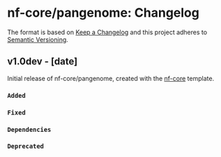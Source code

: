 # nf-core/pangenome: Changelog

The format is based on [Keep a Changelog](https://keepachangelog.com/en/1.0.0/)
and this project adheres to [Semantic Versioning](https://semver.org/spec/v2.0.0.html).

## v1.0dev - [date]

Initial release of nf-core/pangenome, created with the [nf-core](https://nf-co.re/) template.

### `Added`

### `Fixed`

### `Dependencies`

### `Deprecated`
